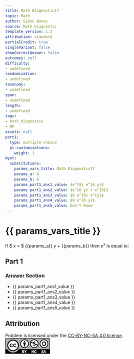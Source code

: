 ```yaml
---
title: Math Diagnostic17
topic: Math
author: Simon Bates
source: Math Diagnostic
template_version: 1.3
attribution: standard
partialCredit: true
singleVariant: false
showCorrectAnswer: false
outcomes: null
difficulty:
- undefined
randomization:
- undefined
taxonomy:
- undefined
span:
- undefined
length:
- undefined
tags:
- math_diagnostic
- MP
assets: null
part1:
  type: multiple-choice
  pl-customizations:
    weight: 1
myst:
  substitutions:
    params_vars_title: Math Diagnostic17
    params_a: 6
    params_b: 9
    params_part1_ans1_value: $e^{9} e^{6 y}$
    params_part1_ans2_value: $e^{6 y} + e^{6}$
    params_part1_ans3_value: $6 e^{6} e^{y}$
    params_part1_ans4_value: $9 e^{6 y}$
    params_part1_ans5_value: Don't Know
---
```

# {{ params_vars_title }}
If $ x = $ {{params_a}} $y$ + {{params_b}} then $e^x$ is equal to:

## Part 1

### Answer Section

- {{ params_part1_ans1_value }}
- {{ params_part1_ans2_value }}
- {{ params_part1_ans3_value }}
- {{ params_part1_ans4_value }}
- {{ params_part1_ans5_value }}

## Attribution

Problem is licensed under the [CC-BY-NC-SA 4.0 license](https://creativecommons.org/licenses/by-nc-sa/4.0/).<br> ![The Creative Commons 4.0 license requiring attribution-BY, non-commercial-NC, and share-alike-SA license.](https://raw.githubusercontent.com/firasm/bits/master/by-nc-sa.png)